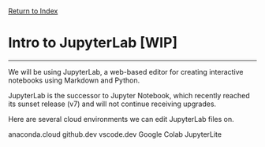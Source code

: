 \
[Return to Index](index.md)
# Intro to JupyterLab [WIP]
***

We will be using JupyterLab, a web-based editor for creating interactive  notebooks using Markdown and Python. 

JupyterLab is the successor to Jupyter Notebook, which recently reached its sunset release (v7) and will not continue receiving upgrades.

Here are several cloud environments we can edit JupyterLab files on. 

anaconda.cloud
github.dev
vscode.dev
Google Colab
JupyterLite

